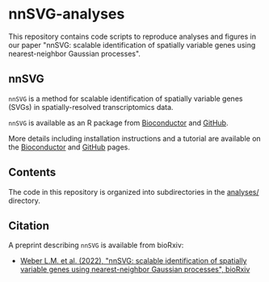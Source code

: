 # nnSVG-analyses

This repository contains code scripts to reproduce analyses and figures in our paper "nnSVG: scalable identification of spatially variable genes using nearest-neighbor Gaussian processes".


## nnSVG

`nnSVG` is a method for scalable identification of spatially variable genes (SVGs) in spatially-resolved transcriptomics data.

`nnSVG` is available as an R package from [Bioconductor](https://bioconductor.org/packages/nnSVG) and [GitHub](https://github.com/lmweber/nnSVG).

More details including installation instructions and a tutorial are available on the [Bioconductor](https://bioconductor.org/packages/nnSVG) and [GitHub](https://github.com/lmweber/nnSVG) pages.


## Contents

The code in this repository is organized into subdirectories in the [analyses/](analyses/) directory.


## Citation

A preprint describing `nnSVG` is available from bioRxiv:

- [Weber L.M. et al. (2022), "nnSVG: scalable identification of spatially variable genes using nearest-neighbor Gaussian processes", bioRxiv](https://www.biorxiv.org/content/10.1101/2022.05.16.492124v1)

